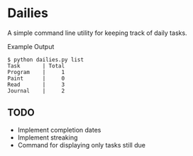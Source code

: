Dailies
=======
A simple command line utility for keeping track of daily tasks.

Example Output
```
$ python dailies.py list
Task       | Total     
Program    |     1
Paint      |     0
Read       |     3
Journal    |     2
```

TODO
----
* Implement completion dates
* Implement streaking
* Command for displaying only tasks still due
